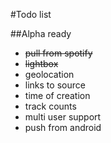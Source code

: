#Todo list

##Alpha ready

* ~~pull from spotify~~
* ~~lightbox~~
* geolocation
* links to source
* time of creation
* track counts
* multi user support
* push from android
